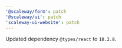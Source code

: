 ```yaml
---
'@scaleway/form': patch
'@scaleway/ui': patch
'scaleway-ui-website': patch
---
```


Updated dependency `@types/react` to `18.2.8`.
